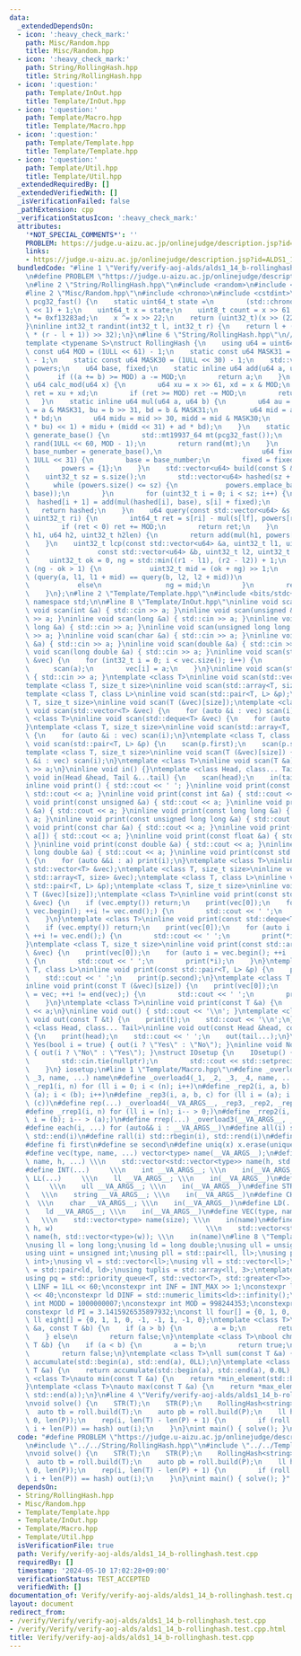 ```yaml
---
data:
  _extendedDependsOn:
  - icon: ':heavy_check_mark:'
    path: Misc/Random.hpp
    title: Misc/Random.hpp
  - icon: ':heavy_check_mark:'
    path: String/RollingHash.hpp
    title: String/RollingHash.hpp
  - icon: ':question:'
    path: Template/InOut.hpp
    title: Template/InOut.hpp
  - icon: ':question:'
    path: Template/Macro.hpp
    title: Template/Macro.hpp
  - icon: ':question:'
    path: Template/Template.hpp
    title: Template/Template.hpp
  - icon: ':question:'
    path: Template/Util.hpp
    title: Template/Util.hpp
  _extendedRequiredBy: []
  _extendedVerifiedWith: []
  _isVerificationFailed: false
  _pathExtension: cpp
  _verificationStatusIcon: ':heavy_check_mark:'
  attributes:
    '*NOT_SPECIAL_COMMENTS*': ''
    PROBLEM: https://judge.u-aizu.ac.jp/onlinejudge/description.jsp?id=ALDS1_14_B
    links:
    - https://judge.u-aizu.ac.jp/onlinejudge/description.jsp?id=ALDS1_14_B
  bundledCode: "#line 1 \"Verify/verify-aoj-alds/alds1_14_b-rollinghash.test.cpp\"\
    \n#define PROBLEM \"https://judge.u-aizu.ac.jp/onlinejudge/description.jsp?id=ALDS1_14_B\"\
    \n#line 2 \"String/RollingHash.hpp\"\n#include <random>\n#include <vector>\n\n\
    #line 2 \"Misc/Random.hpp\"\n#include <chrono>\n#include <cstdint>\ninline uint32_t\
    \ pcg32_fast() {\n    static uint64_t state =\n        (std::chrono::steady_clock::now().time_since_epoch().count()\
    \ << 1) + 1;\n    uint64_t x = state;\n    uint8_t count = x >> 61;\n    state\
    \ *= 0xf13283ad;\n    x ^= x >> 22;\n    return (uint32_t)(x >> (22 + count));\n\
    }\ninline int32_t randint(int32_t l, int32_t r) {\n    return l + (((int64_t)pcg32_fast()\
    \ * (r - l + 1)) >> 32);\n}\n#line 6 \"String/RollingHash.hpp\"\n// https://qiita.com/keymoon/items/11fac5627672a6d6a9f6\n\
    template <typename S>\nstruct RollingHash {\n    using u64 = uint64_t;\n    static\
    \ const u64 MOD = (1ULL << 61) - 1;\n    static const u64 MASK31 = (1ULL << 31)\
    \ - 1;\n    static const u64 MASK30 = (1ULL << 30) - 1;\n    std::vector<u64>\
    \ powers;\n    u64 base, fixed;\n    static inline u64 add(u64 a, u64 b) {\n \
    \       if ((a += b) >= MOD) a -= MOD;\n        return a;\n    }\n    static inline\
    \ u64 calc_mod(u64 x) {\n        u64 xu = x >> 61, xd = x & MOD;\n        u64\
    \ ret = xu + xd;\n        if (ret >= MOD) ret -= MOD;\n        return ret;\n \
    \   }\n    static inline u64 mul(u64 a, u64 b) {\n        u64 au = a >> 31, ad\
    \ = a & MASK31, bu = b >> 31, bd = b & MASK31;\n        u64 mid = ad * bu + au\
    \ * bd;\n        u64 midu = mid >> 30, midd = mid & MASK30;\n        return calc_mod(((au\
    \ * bu) << 1) + midu + (midd << 31) + ad * bd);\n    }\n    static inline u64\
    \ generate_base() {\n        std::mt19937_64 mt(pcg32_fast());\n        std::uniform_int_distribution<u64>\
    \ rand(1ULL << 60, MOD - 1);\n        return rand(mt);\n    }\n    explicit RollingHash(u64\
    \ base_number = generate_base(),\n                         u64 fixed_number =\
    \ 1ULL << 31) {\n        base = base_number;\n        fixed = fixed_number;\n\
    \        powers = {1};\n    }\n    std::vector<u64> build(const S &s) {\n    \
    \    uint32_t sz = s.size();\n        std::vector<u64> hashed(sz + 1, 0);\n  \
    \      while (powers.size() <= sz) {\n            powers.emplace_back(mul(powers.back(),\
    \ base));\n        }\n        for (uint32_t i = 0; i < sz; i++) {\n          \
    \  hashed[i + 1] = add(mul(hashed[i], base), s[i] + fixed);\n        }\n     \
    \   return hashed;\n    }\n    u64 query(const std::vector<u64> &s, uint32_t lf,\
    \ uint32_t ri) {\n        int64_t ret = s[ri] - mul(s[lf], powers[ri - lf]);\n\
    \        if (ret < 0) ret += MOD;\n        return ret;\n    }\n    u64 combine(u64\
    \ h1, u64 h2, uint32_t h2len) {\n        return add(mul(h1, powers[h2len]), h2);\n\
    \    }\n    uint32_t lcp(const std::vector<u64> &a, uint32_t l1, uint32_t r1,\n\
    \                 const std::vector<u64> &b, uint32_t l2, uint32_t r2) {\n   \
    \     uint32_t ok = 0, ng = std::min((r1 - l1), (r2 - l2)) + 1;\n        while\
    \ (ng - ok > 1) {\n            uint32_t mid = (ok + ng) >> 1;\n            if\
    \ (query(a, l1, l1 + mid) == query(b, l2, l2 + mid))\n                ok = mid;\n\
    \            else\n                ng = mid;\n        }\n        return ok;\n\
    \    }\n};\n#line 2 \"Template/Template.hpp\"\n#include <bits/stdc++.h>\nusing\
    \ namespace std;\n\n#line 8 \"Template/InOut.hpp\"\ninline void scan() {}\ninline\
    \ void scan(int &a) { std::cin >> a; }\ninline void scan(unsigned &a) { std::cin\
    \ >> a; }\ninline void scan(long &a) { std::cin >> a; }\ninline void scan(long\
    \ long &a) { std::cin >> a; }\ninline void scan(unsigned long long &a) { std::cin\
    \ >> a; }\ninline void scan(char &a) { std::cin >> a; }\ninline void scan(float\
    \ &a) { std::cin >> a; }\ninline void scan(double &a) { std::cin >> a; }\ninline\
    \ void scan(long double &a) { std::cin >> a; }\ninline void scan(std::vector<bool>\
    \ &vec) {\n    for (int32_t i = 0; i < vec.size(); i++) {\n        int a;\n  \
    \      scan(a);\n        vec[i] = a;\n    }\n}\ninline void scan(std::string &a)\
    \ { std::cin >> a; }\ntemplate <class T>\ninline void scan(std::vector<T> &vec);\n\
    template <class T, size_t size>\ninline void scan(std::array<T, size> &vec);\n\
    template <class T, class L>\ninline void scan(std::pair<T, L> &p);\ntemplate <class\
    \ T, size_t size>\ninline void scan(T (&vec)[size]);\ntemplate <class T>\ninline\
    \ void scan(std::vector<T> &vec) {\n    for (auto &i : vec) scan(i);\n}\ntemplate\
    \ <class T>\ninline void scan(std::deque<T> &vec) {\n    for (auto &i : vec) scan(i);\n\
    }\ntemplate <class T, size_t size>\ninline void scan(std::array<T, size> &vec)\
    \ {\n    for (auto &i : vec) scan(i);\n}\ntemplate <class T, class L>\ninline\
    \ void scan(std::pair<T, L> &p) {\n    scan(p.first);\n    scan(p.second);\n}\n\
    template <class T, size_t size>\ninline void scan(T (&vec)[size]) {\n    for (auto\
    \ &i : vec) scan(i);\n}\ntemplate <class T>\ninline void scan(T &a) {\n    std::cin\
    \ >> a;\n}\ninline void in() {}\ntemplate <class Head, class... Tail>\ninline\
    \ void in(Head &head, Tail &...tail) {\n    scan(head);\n    in(tail...);\n}\n\
    inline void print() { std::cout << ' '; }\ninline void print(const bool &a) {\
    \ std::cout << a; }\ninline void print(const int &a) { std::cout << a; }\ninline\
    \ void print(const unsigned &a) { std::cout << a; }\ninline void print(const long\
    \ &a) { std::cout << a; }\ninline void print(const long long &a) { std::cout <<\
    \ a; }\ninline void print(const unsigned long long &a) { std::cout << a; }\ninline\
    \ void print(const char &a) { std::cout << a; }\ninline void print(const char\
    \ a[]) { std::cout << a; }\ninline void print(const float &a) { std::cout << a;\
    \ }\ninline void print(const double &a) { std::cout << a; }\ninline void print(const\
    \ long double &a) { std::cout << a; }\ninline void print(const std::string &a)\
    \ {\n    for (auto &&i : a) print(i);\n}\ntemplate <class T>\ninline void print(const\
    \ std::vector<T> &vec);\ntemplate <class T, size_t size>\ninline void print(const\
    \ std::array<T, size> &vec);\ntemplate <class T, class L>\ninline void print(const\
    \ std::pair<T, L> &p);\ntemplate <class T, size_t size>\ninline void print(const\
    \ T (&vec)[size]);\ntemplate <class T>\ninline void print(const std::vector<T>\
    \ &vec) {\n    if (vec.empty()) return;\n    print(vec[0]);\n    for (auto i =\
    \ vec.begin(); ++i != vec.end();) {\n        std::cout << ' ';\n        print(*i);\n\
    \    }\n}\ntemplate <class T>\ninline void print(const std::deque<T> &vec) {\n\
    \    if (vec.empty()) return;\n    print(vec[0]);\n    for (auto i = vec.begin();\
    \ ++i != vec.end();) {\n        std::cout << ' ';\n        print(*i);\n    }\n\
    }\ntemplate <class T, size_t size>\ninline void print(const std::array<T, size>\
    \ &vec) {\n    print(vec[0]);\n    for (auto i = vec.begin(); ++i != vec.end();)\
    \ {\n        std::cout << ' ';\n        print(*i);\n    }\n}\ntemplate <class\
    \ T, class L>\ninline void print(const std::pair<T, L> &p) {\n    print(p.first);\n\
    \    std::cout << ' ';\n    print(p.second);\n}\ntemplate <class T, size_t size>\n\
    inline void print(const T (&vec)[size]) {\n    print(vec[0]);\n    for (auto i\
    \ = vec; ++i != end(vec);) {\n        std::cout << ' ';\n        print(*i);\n\
    \    }\n}\ntemplate <class T>\ninline void print(const T &a) {\n    std::cout\
    \ << a;\n}\ninline void out() { std::cout << '\\n'; }\ntemplate <class T>\ninline\
    \ void out(const T &t) {\n    print(t);\n    std::cout << '\\n';\n}\ntemplate\
    \ <class Head, class... Tail>\ninline void out(const Head &head, const Tail &...tail)\
    \ {\n    print(head);\n    std::cout << ' ';\n    out(tail...);\n}\ninline void\
    \ Yes(bool i = true) { out(i ? \"Yes\" : \"No\"); }\ninline void No(bool i = true)\
    \ { out(i ? \"No\" : \"Yes\"); }\nstruct IOsetup {\n    IOsetup() {\n        std::ios::sync_with_stdio(false);\n\
    \        std::cin.tie(nullptr);\n        std::cout << std::setprecision(10);\n\
    \    }\n} iosetup;\n#line 1 \"Template/Macro.hpp\"\n#define _overload3(_1, _2,\
    \ _3, name, ...) name\n#define _overload4(_1, _2, _3, _4, name, ...) name\n#define\
    \ _rep1(i, n) for (ll i = 0; i < (n); i++)\n#define _rep2(i, a, b) for (ll i =\
    \ (a); i < (b); i++)\n#define _rep3(i, a, b, c) for (ll i = (a); i < (b); i +=\
    \ (c))\n#define rep(...) _overload4(__VA_ARGS__, _rep3, _rep2, _rep1)(__VA_ARGS__)\n\
    #define _rrep1(i, n) for (ll i = (n); i-- > 0;)\n#define _rrep2(i, a, b) for (ll\
    \ i = (b); i-- > (a);)\n#define rrep(...) _overload3(__VA_ARGS__, _rrep2, _rrep1)(__VA_ARGS__)\n\
    #define each(i, ...) for (auto&& i : __VA_ARGS__)\n#define all(i) std::begin(i),\
    \ std::end(i)\n#define rall(i) std::rbegin(i), std::rend(i)\n#define len(x) ((int)(x).size())\n\
    #define fi first\n#define se second\n#define uniq(x) x.erase(unique(all(x)), std::end(x))\n\
    #define vec(type, name, ...) vector<type> name(__VA_ARGS__);\n#define vv(type,\
    \ name, h, ...) \\\n    std::vector<std::vector<type>> name(h, std::vector<type>(__VA_ARGS__));\n\
    #define INT(...)     \\\n    int __VA_ARGS__; \\\n    in(__VA_ARGS__)\n#define\
    \ LL(...)     \\\n    ll __VA_ARGS__; \\\n    in(__VA_ARGS__)\n#define ULL(...)\
    \     \\\n    ull __VA_ARGS__; \\\n    in(__VA_ARGS__)\n#define STR(...)     \
    \   \\\n    string __VA_ARGS__; \\\n    in(__VA_ARGS__)\n#define CHR(...)    \
    \  \\\n    char __VA_ARGS__; \\\n    in(__VA_ARGS__)\n#define LD(...)     \\\n\
    \    ld __VA_ARGS__; \\\n    in(__VA_ARGS__)\n#define VEC(type, name, size)  \
    \   \\\n    std::vector<type> name(size); \\\n    in(name)\n#define VV(type, name,\
    \ h, w)                                      \\\n    std::vector<std::vector<type>>\
    \ name(h, std::vector<type>(w)); \\\n    in(name)\n#line 8 \"Template/Util.hpp\"\
    \nusing ll = long long;\nusing ld = long double;\nusing ull = unsigned long long;\n\
    using uint = unsigned int;\nusing pll = std::pair<ll, ll>;\nusing pii = std::pair<int,\
    \ int>;\nusing vl = std::vector<ll>;\nusing vll = std::vector<ll>;\nusing pdd\
    \ = std::pair<ld, ld>;\nusing tuplis = std::array<ll, 3>;\ntemplate <class T>\n\
    using pq = std::priority_queue<T, std::vector<T>, std::greater<T>>;\nconst ll\
    \ LINF = 1LL << 60;\nconstexpr int INF = INT_MAX >> 1;\nconstexpr ll MINF = 1LL\
    \ << 40;\nconstexpr ld DINF = std::numeric_limits<ld>::infinity();\nconstexpr\
    \ int MODD = 1000000007;\nconstexpr int MOD = 998244353;\nconstexpr ld EPS = 1e-9;\n\
    constexpr ld PI = 3.1415926535897932;\nconst ll four[] = {0, 1, 0, -1, 0};\nconst\
    \ ll eight[] = {0, 1, 1, 0, -1, -1, 1, -1, 0};\ntemplate <class T>\nbool chmin(T\
    \ &a, const T &b) {\n    if (a > b) {\n        a = b;\n        return true;\n\
    \    } else\n        return false;\n}\ntemplate <class T>\nbool chmax(T &a, const\
    \ T &b) {\n    if (a < b) {\n        a = b;\n        return true;\n    } else\n\
    \        return false;\n}\ntemplate <class T>\nll sum(const T &a) {\n    return\
    \ accumulate(std::begin(a), std::end(a), 0LL);\n}\ntemplate <class T>\nld dsum(const\
    \ T &a) {\n    return accumulate(std::begin(a), std::end(a), 0.0L);\n}\ntemplate\
    \ <class T>\nauto min(const T &a) {\n    return *min_element(std::begin(a), std::end(a));\n\
    }\ntemplate <class T>\nauto max(const T &a) {\n    return *max_element(std::begin(a),\
    \ std::end(a));\n}\n#line 4 \"Verify/verify-aoj-alds/alds1_14_b-rollinghash.test.cpp\"\
    \nvoid solve() {\n    STR(T);\n    STR(P);\n    RollingHash<string> roll;\n  \
    \  auto tb = roll.build(T);\n    auto pb = roll.build(P);\n    ll hash = roll.query(pb,\
    \ 0, len(P));\n    rep(i, len(T) - len(P) + 1) {\n        if (roll.query(tb, i,\
    \ i + len(P)) == hash) out(i);\n    }\n}\nint main() { solve(); }\n"
  code: "#define PROBLEM \"https://judge.u-aizu.ac.jp/onlinejudge/description.jsp?id=ALDS1_14_B\"\
    \n#include \"../../String/RollingHash.hpp\"\n#include \"../../Template/Template.hpp\"\
    \nvoid solve() {\n    STR(T);\n    STR(P);\n    RollingHash<string> roll;\n  \
    \  auto tb = roll.build(T);\n    auto pb = roll.build(P);\n    ll hash = roll.query(pb,\
    \ 0, len(P));\n    rep(i, len(T) - len(P) + 1) {\n        if (roll.query(tb, i,\
    \ i + len(P)) == hash) out(i);\n    }\n}\nint main() { solve(); }"
  dependsOn:
  - String/RollingHash.hpp
  - Misc/Random.hpp
  - Template/Template.hpp
  - Template/InOut.hpp
  - Template/Macro.hpp
  - Template/Util.hpp
  isVerificationFile: true
  path: Verify/verify-aoj-alds/alds1_14_b-rollinghash.test.cpp
  requiredBy: []
  timestamp: '2024-05-10 17:02:28+09:00'
  verificationStatus: TEST_ACCEPTED
  verifiedWith: []
documentation_of: Verify/verify-aoj-alds/alds1_14_b-rollinghash.test.cpp
layout: document
redirect_from:
- /verify/Verify/verify-aoj-alds/alds1_14_b-rollinghash.test.cpp
- /verify/Verify/verify-aoj-alds/alds1_14_b-rollinghash.test.cpp.html
title: Verify/verify-aoj-alds/alds1_14_b-rollinghash.test.cpp
---
```

